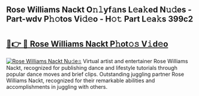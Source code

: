 ## Rose Williams Nackt O𝚗𝚕yf𝚊ns L𝚎a𝚔ed N𝚞𝚍es - Part-wdv P𝚑𝚘tos Vi𝚍𝚎o - H𝚘𝚝 Part L𝚎a𝚔s 399c2

# <h2><a href="http://kf9nf4g.oniu.top/?m=Rose+Williams+Nackt">🔗👉 🔴 Rose Williams Nackt P𝚑ot𝚘𝚜 V𝚒d𝚎o</a></h2>

[![Rose Williams Nackt Nu𝚍e𝚜](https://i.imgur.com/0qMVB7G.gif)](http://kf9nf4g.oniu.top/?m=Rose+Williams+Nackt)
Virtual artist and entertainer Rose Williams Nackt, recognized for publishing dance and lifestyle tutorials through popular dance moves and brief clips. Outstanding juggling partner Rose Williams Nackt, recognized for their remarkable abilities and accomplishments in juggling with others.  
